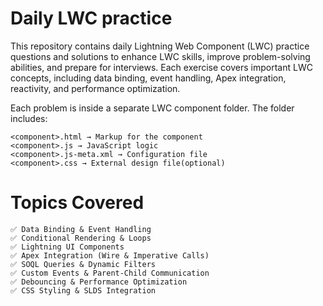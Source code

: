 # Daily LWC practice
This repository contains daily Lightning Web Component (LWC) practice questions and solutions to enhance LWC skills, improve problem-solving abilities, and prepare for interviews. Each exercise covers important LWC concepts, including data binding, event handling, Apex integration, reactivity, and performance optimization.

Each problem is inside a separate LWC component folder. The folder includes:

    <component>.html → Markup for the component
    <component>.js → JavaScript logic
    <component>.js-meta.xml → Configuration file
    <component>.css → External design file(optional)

# Topics Covered
    ✅ Data Binding & Event Handling
    ✅ Conditional Rendering & Loops
    ✅ Lightning UI Components
    ✅ Apex Integration (Wire & Imperative Calls)
    ✅ SOQL Queries & Dynamic Filters
    ✅ Custom Events & Parent-Child Communication
    ✅ Debouncing & Performance Optimization
    ✅ CSS Styling & SLDS Integration
